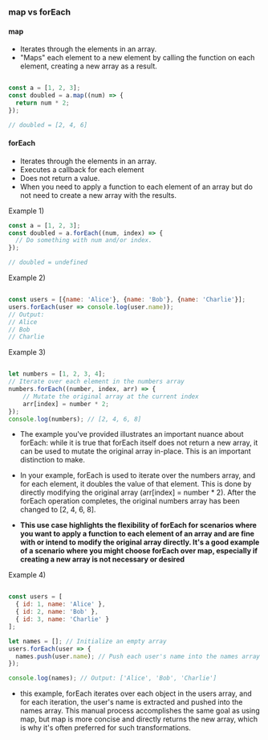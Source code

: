 ### map vs forEach

#### map

- Iterates through the elements in an array.
- "Maps" each element to a new element by calling the function on each element, creating a new array as a result.


```javascript

const a = [1, 2, 3];
const doubled = a.map((num) => {
  return num * 2;
});

// doubled = [2, 4, 6]
```

#### forEach


- Iterates through the elements in an array.
- Executes a callback for each element
- Does not return a value.
- When you need to apply a function to each element of an array but do not need to create a new array with the results.

Example 1) 

```javascript
const a = [1, 2, 3];
const doubled = a.forEach((num, index) => {
  // Do something with num and/or index.
});

// doubled = undefined
```

Example 2) 

```javascript

const users = [{name: 'Alice'}, {name: 'Bob'}, {name: 'Charlie'}];
users.forEach(user => console.log(user.name));
// Output:
// Alice
// Bob
// Charlie

```

Example 3)

```javascript

let numbers = [1, 2, 3, 4];
// Iterate over each element in the numbers array
numbers.forEach((number, index, arr) => {
    // Mutate the original array at the current index
    arr[index] = number * 2;
});
console.log(numbers); // [2, 4, 6, 8]
```
- The example you've provided illustrates an important nuance about forEach: while it is true that forEach itself does not return a new array, it can be used to mutate the original array in-place. This is an important distinction to make.
  
- In your example, forEach is used to iterate over the numbers array, and for each element, it doubles the value of that element. This is done by directly modifying the original array (arr[index] = number * 2). After the forEach operation completes, the original numbers array has been changed to [2, 4, 6, 8].
  
- **This use case highlights the flexibility of forEach for scenarios where you want to apply a function to each element of an array and are fine with or intend to modify the original array directly. It's a good example of a scenario where you might choose forEach over map, especially if creating a new array is not necessary or desired**

Example 4)

```javascript 

const users = [
  { id: 1, name: 'Alice' },
  { id: 2, name: 'Bob' },
  { id: 3, name: 'Charlie' }
];

let names = []; // Initialize an empty array
users.forEach(user => {
  names.push(user.name); // Push each user's name into the names array
});

console.log(names); // Output: ['Alice', 'Bob', 'Charlie']
```

- this example, forEach iterates over each object in the users array, and for each iteration, the user's name is extracted and pushed into the names array. This manual process accomplishes the same goal as using map, but map is more concise and directly returns the new array, which is why it's often preferred for such transformations.
